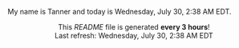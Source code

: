 My name is Tanner and today is Wednesday, July 30, 2:38 AM EDT.

<p align="center">This <i>README</i> file is generated <b>every 3 hours</b>!</br>Last refresh: Wednesday, July 30, 2:38 AM EDT<br /></p>
